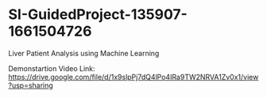 # SI-GuidedProject-135907-1661504726
Liver Patient Analysis using Machine Learning

Demonstartion Video Link: https://drive.google.com/file/d/1x9slpPj7dQ4lPo4IRa9TW2NRVA1Zv0x1/view?usp=sharing
